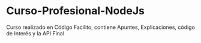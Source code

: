 # Curso-Profesional-NodeJs
Curso realizado en Código Facilito, contiene Apuntes, Explicaciones, código de Interés y la API Final
